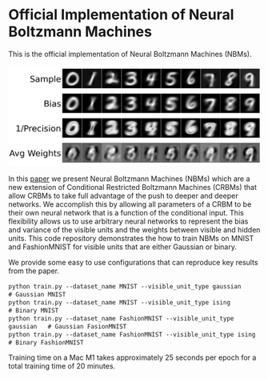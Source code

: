 # Official Implementation of Neural Boltzmann Machines

This is the official implementation of Neural Boltzmann Machines (NBMs).

![mnist.png](.figures/mnist.png)

In this [paper](https://arxiv.org/abs/2305.08337) we present Neural Boltzmann Machines (NBMs) which are a new extension of 
Conditional Restricted Boltzmann Machines (CRBMs)
that allow CRBMs to take full advantage of the push to deeper and deeper networks. We accomplish
this by allowing all parameters of a CRBM to be their own neural network that is a function of the
conditional input. This flexibility allows us to use arbitrary neural networks to represent the bias and
variance of the visible units and the weights between visible and hidden units. This code repository demonstrates the how to train NBMs on MNIST and FashionMNIST for 
visible units that are either Gaussian or binary.

We provide some easy to use configurations that can reproduce key results from the paper.

```
python train.py --dataset_name MNIST --visible_unit_type gaussian          # Gaussian MNIST 
python train.py --dataset_name MNIST --visible_unit_type ising             # Binary MNIST 
python train.py --dataset_name FashionMNIST --visible_unit_type gaussian   # Gaussian FasionMNIST 
python train.py --dataset_name FashionMNIST --visible_unit_type ising      # Binary FashionMNIST 
```

Training time on a Mac M1 takes approximately 25 seconds per epoch for a total training time of 20 minutes.
